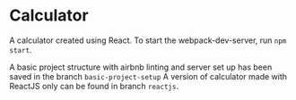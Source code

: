 # Calculator
A calculator created using React.
To start the webpack-dev-server, run `npm start`.

A basic project structure with airbnb linting and server set up has been saved in the branch `basic-project-setup`
A version of calculator made with ReactJS only can be found in branch `reactjs`.
